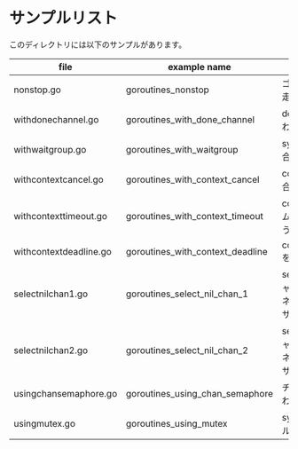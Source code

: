# サンプルリスト

このディレクトリには以下のサンプルがあります。

|file|example name|note|
|----|------------|----|
|nonstop.go|goroutines\_nonstop|ゴルーチンを待ち合わせ無しで走らせるサンプルです|
|withdonechannel.go|goroutines\_with\_done\_channel|doneチャネルを用いて待ち合わせを行うサンプルです|
|withwaitgroup.go|goroutines\_with\_waitgroup|sync.WaitGroupを用いて待ち合わせを行うパターンです|
|withcontextcancel.go|goroutines\_with\_context\_cancel|context.Contextを用いて待ち合わせを行うサンプルです|
|withcontexttimeout.go|goroutines\_with\_context\_timeout|context.Contextを用いてタイムアウト付きで待ち合わせを行うサンプルです|
|withcontextdeadline.go|goroutines\_with\_context\_deadline|context.Context::WithDeadline を使ったサンプルです|
|selectnilchan1.go|goroutines\_select\_nil\_chan\_1|select ステートメントで nil チャネル を使って選択されるチャネルの有効・無効を切り替えるサンプルです (1)|
|selectnilchan2.go|goroutines\_select\_nil\_chan\_2|select ステートメントで nil チャネル を使って選択されるチャネルの有効・無効を切り替えるサンプルです (2)|
|usingchansemaphore.go|goroutines\_using\_chan\_semaphore|チャネルでセマフォの動作を行わせるサンプルです|
|usingmutex.go|goroutines\_using\_mutex|sync.Mutex を利用したサンプルです|